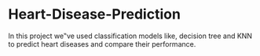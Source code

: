 # Heart-Disease-Prediction
In this project we‟ve used classification models like, decision tree and KNN to predict heart diseases  and compare their performance.
